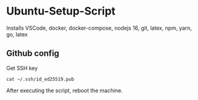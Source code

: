 # Ubuntu-Setup-Script
Installs VSCode, docker, docker-compose, nodejs 16, git, latex, npm, yarn, go, latex

## Github config
Get SSH key
```
cat ~/.ssh/id_ed25519.pub
```

After executing the script, reboot the machine.